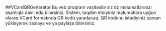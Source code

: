 ##VCardQRGenerator
Bu veb proqram vasitəsilə siz öz məlumatlarınızı asanlıqla daxil edə bilərsiniz. Sistem, təqdim etdiyiniz məlumatlara uyğun olaraq VCard formatında QR kodu yaradacaq. QR kodunu istədiyiniz zaman yükləyərək saxlaya və ya paylaşa bilərsiniz.